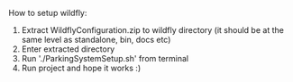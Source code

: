 How to setup wildfly:
1. Extract WildflyConfiguration.zip to wildfly directory (it should be at the same level as standalone, bin, docs etc)
2. Enter extracted directory
3. Run './ParkingSystemSetup.sh' from terminal
4. Run project and hope it works :)